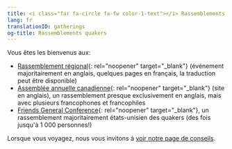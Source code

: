 ```yaml
---
title: <i class="far fa-circle fa-fw color-1-text"></i> Rassemblements quakers
lang: fr
translationID: gatherings
og-title: Rassemblements quakers
---
```

Vous êtes les bienvenus aux:
* [Rassemblement régional](https://stlawrence.quaker.ca/index-fr){: rel="noopener" target="_blank"} (événement majoritairement en anglais, quelques pages en français, la traduction peut être disponible)
* [Assemblée annuelle canadienne](https://quaker.ca/what-we-do/gatherings/){: rel="noopener" target="_blank"} (site en anglais), un rassemblement presque exclusivement en anglais, mais avec plusieurs francophones et francophiles
* [Friends General Conference](https://www.fgcquaker.org/connect/gathering){: rel="noopener" target="_blank"}, un rassemblement majoritairement états-unisien des quakers (des fois jusqu'à 1 000 personnes!)

Lorsque vous voyagez, nous vous invitons à [voir notre page de conseils](/nouveau/voyage).
